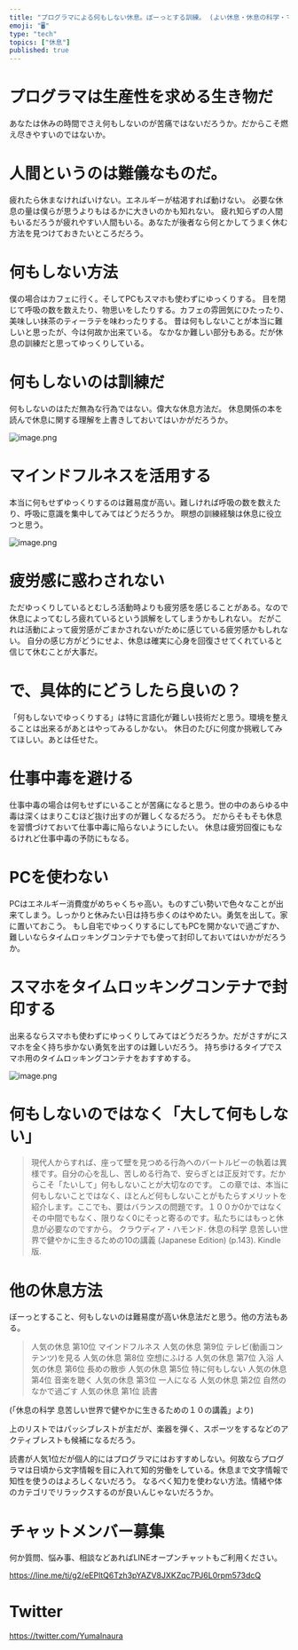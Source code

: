 ```yaml
---
title: "プログラマによる何もしない休息。ぼーっとする訓練。 (よい休息・休息の科学・マインドフルネス・瞑想)"
emoji: "🖥"
type: "tech"
topics: ["休息"]
published: true
---
```



# プログラマは生産性を求める生き物だ

あなたは休みの時間でさえ何もしないのが苦痛ではないだろうか。だからこそ燃え尽きやすいのではないか。

# 人間というのは難儀なものだ。

疲れたら休まなければいけない。エネルギーが枯渇すれば動けない。
必要な休息の量は僕らが思うよりもはるかに大きいのかも知れない。
疲れ知らずの人間もいるだろうが疲れやすい人間もいる。あなたが後者なら何とかしてうまく休む方法を見つけておきたいところだろう。

# 何もしない方法

僕の場合はカフェに行く。そしてPCもスマホも使わずにゆっくりする。
目を閉じて呼吸の数を数えたり、物思いをしたりする。カフェの雰囲気にひたったり、美味しい抹茶のティーラテを味わったりする。
昔は何もしないことが本当に難しいと思ったが、今は何故か出来ている。
なかなか難しい部分もある。だが休息の訓練だと思ってゆっくりしている。

# 何もしないのは訓練だ

何もしないのはただ無為な行為ではない。偉大な休息方法だ。
休息関係の本を読んで休息に関する理解を上書きしておいてはいかがだろうか。

![image.png](https://qiita-image-store.s3.ap-northeast-1.amazonaws.com/0/89618/58246356-3daa-b708-2dc3-38828773cbe6.png)

# マインドフルネスを活用する

本当に何もせずゆっくりするのは難易度が高い。難しければ呼吸の数を数えたり、呼吸に意識を集中してみてはどうだろうか。
瞑想の訓練経験は休息に役立つと思う。

![image.png](https://qiita-image-store.s3.ap-northeast-1.amazonaws.com/0/89618/ac47ad63-e2a0-8264-6ba7-0a63c212ef8d.png)


# 疲労感に惑わされない

ただゆっくりしているとむしろ活動時よりも疲労感を感じることがある。なので休息によってむしろ疲れているという誤解をしてしまうかもしれない。
だがこれは活動によって疲労感がごまかされないがために感じている疲労感かもしれない。
自分の感じ方がどうにせよ、休息は確実に心身を回復させてくれていると信じて休むことが大事だ。

# で、具体的にどうしたら良いの？
「何もしないでゆっくりする」は特に言語化が難しい技術だと思う。環境を整えることは出来るがあとはやってみるしかない。
休日のたびに何度か挑戦してみてほしい。あとは任せた。

# 仕事中毒を避ける

仕事中毒の場合は何もせずにいることが苦痛になると思う。世の中のあらゆる中毒は深くはまりこむほど抜け出すのが難しくなるだろう。
だからそもそも休息を習慣づけておいて仕事中毒に陥らないようにしたい。
休息は疲労回復にもなるけれど仕事中毒の予防にもなる。

# PCを使わない

PCはエネルギー消費度がめちゃくちゃ高い。ものすごい勢いで色々なことが出来てしまう。しっかりと休みたい日は持ち歩くのはやめたい。勇気を出して。家に置いておこう。
もし自宅でゆっくりするにしてもPCを開かないで過ごすか、難しいならタイムロッキングコンテナでも使って封印しておいてはいかがだろうか。

# スマホをタイムロッキングコンテナで封印する

出来るならスマホも使わずにゆっくりしてみてはどうだろうか。だがさすがにスマホを全く持ち歩かない勇気を出すのは難しいだろう。
持ち歩けるタイプでスマホ用のタイムロッキングコンテナをおすすめする。

![image.png](https://qiita-image-store.s3.ap-northeast-1.amazonaws.com/0/89618/c0ec2d3f-45f6-7caa-2786-7cc53c3f0711.png)


# 何もしないのではなく「大して何もしない」
> 現代人からすれば、座って壁を見つめる行為へのバートルビーの執着は異様です。自分の心を乱し、苦しめる行為で、安らぎとは正反対です。だからこそ「たいして」何もしないことが大切なのです。
この章では、本当に何もしないことではなく、ほとんど何もしないことがもたらすメリットを紹介します。ここでも、要はバランスの問題です。１００か0かではなくその中間でもなく、限りなく0にそっと寄るのです。私たちにはもっと休息が必要なのですから。
クラウディア・ハモンド. 休息の科学 息苦しい世界で健やかに生きるための10の講義 (Japanese Edition) (p.143). Kindle 版.
# 他の休息方法
ぼーっとすること、何もしないのは難易度が高い休息法だと思う。他の方法もある。

>人気の休息 第10位 マインドフルネス
人気の休息 第9位 テレビ(動画コンテンツ)を見る
人気の休息 第8位 空想にふける
人気の休息 第7位 入浴
人気の休息 第6位 長めの散歩
人気の休息 第5位 特に何もしない
人気の休息 第4位 音楽を聴く
人気の休息 第3位 一人になる
人気の休息 第2位 自然のなかで過ごす
人気の休息 第1位 読書

(「休息の科学 息苦しい世界で健やかに生きるための１０の講義」より)

上のリストではパッシブレストが主だが、楽器を弾く、スポーツをするなどのアクティブレストも候補になるだろう。

読書が人気1位だが個人的にはプログラマにはおすすめしない。何故ならプログラマは日頃から文字情報を目に入れて知的労働をしている。休息まで文字情報で知性を使うのはよろしくないだろう。
なるべく知力を使わない方法。情緒や体のカテゴリでリラックスするのが良いんじゃないだろうか。

<!-- Update From Qiita API -->

# チャットメンバー募集


何か質問、悩み事、相談などあればLINEオープンチャットもご利用ください。

https://line.me/ti/g2/eEPltQ6Tzh3pYAZV8JXKZqc7PJ6L0rpm573dcQ


# Twitter

https://twitter.com/YumaInaura

<!-- Update From Qiita API -->

